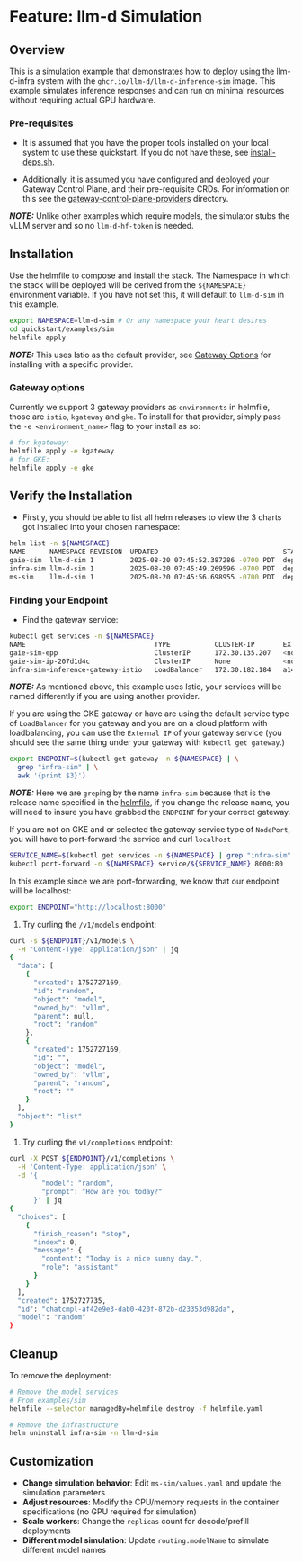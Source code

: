 # Feature: llm-d Simulation

## Overview

This is a simulation example that demonstrates how to deploy using the llm-d-infra system with the `ghcr.io/llm-d/llm-d-inference-sim` image. This example simulates inference responses and can run on minimal resources without requiring actual GPU hardware.

### Pre-requisites

- It is assumed that you have the proper tools installed on your local system to use these quickstart. If you do not have these, see [install-deps.sh](../../dependencies/install-deps.sh).

- Additionally, it is assumed you have configured and deployed your Gateway Control Plane, and their pre-requisite CRDs. For information on this see the [gateway-control-plane-providers](../../gateway-control-plane-providers/) directory.

**_NOTE:_** Unlike other examples which require models, the simulator stubs the vLLM server and so no `llm-d-hf-token` is needed.

## Installation

Use the helmfile to compose and install the stack. The Namespace in which the stack will be deployed will be derived from the `${NAMESPACE}` environment variable. If you have not set this, it will default to `llm-d-sim` in this example.

```bash
export NAMESPACE=llm-d-sim # Or any namespace your heart desires
cd quickstart/examples/sim
helmfile apply
```

**_NOTE:_** This uses Istio as the default provider, see [Gateway Options](./README.md#gateway-options) for installing with a specific provider.

### Gateway options

Currently we support 3 gateway providers as `environments` in helmfile, those are `istio`, `kgateway` and `gke`. To install for that provider, simply pass the `-e <environment_name>` flag to your install as so:

```bash
# for kgateway:
helmfile apply -e kgateway
# for GKE:
helmfile apply -e gke
```

## Verify the Installation

- Firstly, you should be able to list all helm releases to view the 3 charts got installed into your chosen namespace:

```bash
helm list -n ${NAMESPACE}
NAME      NAMESPACE REVISION  UPDATED                               STATUS    CHART                     APP VERSION
gaie-sim  llm-d-sim 1         2025-08-20 07:45:52.387286 -0700 PDT  deployed  inferencepool-v0.5.1      v0.5.1
infra-sim llm-d-sim 1         2025-08-20 07:45:49.269596 -0700 PDT  deployed  llm-d-infra-v1.2.4        v0.2.0
ms-sim    llm-d-sim 1         2025-08-20 07:45:56.698955 -0700 PDT  deployed  llm-d-modelservice-v0.2.7 v0.2.0
```

### Finding your Endpoint

- Find the gateway service:

```bash
kubectl get services -n ${NAMESPACE}
NAME                                TYPE           CLUSTER-IP       EXTERNAL-IP                                                              PORT(S)                        AGE
gaie-sim-epp                        ClusterIP      172.30.135.207   <none>                                                                   9002/TCP,9090/TCP              10m
gaie-sim-ip-207d1d4c                ClusterIP      None             <none>                                                                   54321/TCP                      10m
infra-sim-inference-gateway-istio   LoadBalancer   172.30.182.184   a14d7f1f16a55447e8aae9e7ab268958-112801509.us-east-1.elb.amazonaws.com   15021:30887/TCP,80:31002/TCP   10m
```

**_NOTE:_** As mentioned above, this example uses Istio, your services will be named differently if you are using another provider.

If you are using the GKE gateway or have are using the default service type of `LoadBalancer` for you gateway and you are on a cloud platform with loadbalancing, you can use the `External IP` of your gateway service (you should see the same thing under your gateway with `kubectl get gateway`.)

```bash
export ENDPOINT=$(kubectl get gateway -n ${NAMESPACE} | \
  grep "infra-sim" | \
  awk '{print $3}')
```

**_NOTE:_** Here we are `grep`ing by the name `infra-sim` because that is the release name specified in the [helmfile](./helmfile.yaml.gotmpl#L28), if you change the release name, you will need to insure you have grabbed the `ENDPOINT` for your correct gateway.

If you are not on GKE and or selected the gateway service type of `NodePort`, you will have to port-forward the service and curl `localhost`

```bash
SERVICE_NAME=$(kubectl get services -n ${NAMESPACE} | grep "infra-sim" | awk '{print $1}' )
kubectl port-forward -n ${NAMESPACE} service/${SERVICE_NAME} 8000:80
```

In this example since we are port-forwarding, we know that our endpoint will be localhost:

```bash
export ENDPOINT="http://localhost:8000"
```

1. Try curling the `/v1/models` endpoint:

```bash
curl -s ${ENDPOINT}/v1/models \
  -H "Content-Type: application/json" | jq
{
  "data": [
    {
      "created": 1752727169,
      "id": "random",
      "object": "model",
      "owned_by": "vllm",
      "parent": null,
      "root": "random"
    },
    {
      "created": 1752727169,
      "id": "",
      "object": "model",
      "owned_by": "vllm",
      "parent": "random",
      "root": ""
    }
  ],
  "object": "list"
}
```

1. Try curling the `v1/completions` endpoint:

```bash
curl -X POST ${ENDPOINT}/v1/completions \
  -H 'Content-Type: application/json' \
  -d '{
        "model": "random",
        "prompt": "How are you today?"
      }' | jq
{
  "choices": [
    {
      "finish_reason": "stop",
      "index": 0,
      "message": {
        "content": "Today is a nice sunny day.",
        "role": "assistant"
      }
    }
  ],
  "created": 1752727735,
  "id": "chatcmpl-af42e9e3-dab0-420f-872b-d23353d982da",
  "model": "random"
}
```

## Cleanup

To remove the deployment:

```bash
# Remove the model services
# From examples/sim
helmfile --selector managedBy=helmfile destroy -f helmfile.yaml

# Remove the infrastructure
helm uninstall infra-sim -n llm-d-sim
```

## Customization

- **Change simulation behavior**: Edit `ms-sim/values.yaml` and update the simulation parameters
- **Adjust resources**: Modify the CPU/memory requests in the container specifications (no GPU required for simulation)
- **Scale workers**: Change the `replicas` count for decode/prefill deployments
- **Different model simulation**: Update `routing.modelName` to simulate different model names
